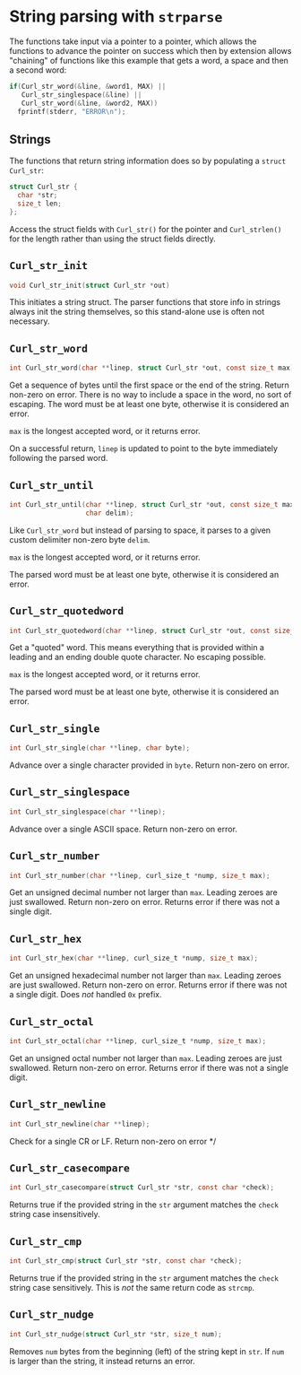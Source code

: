 <!--
Copyright (C) Daniel Stenberg, <daniel@haxx.se>, et al.

SPDX-License-Identifier: curl
-->

# String parsing with `strparse`

The functions take input via a pointer to a pointer, which allows the
functions to advance the pointer on success which then by extension allows
"chaining" of functions like this example that gets a word, a space and then a
second word:

~~~c
if(Curl_str_word(&line, &word1, MAX) ||
   Curl_str_singlespace(&line) ||
   Curl_str_word(&line, &word2, MAX))
  fprintf(stderr, "ERROR\n");
~~~

## Strings

The functions that return string information does so by populating a
`struct Curl_str`:

~~~c
struct Curl_str {
  char *str;
  size_t len;
};
~~~

Access the struct fields with `Curl_str()` for the pointer and `Curl_strlen()`
for the length rather than using the struct fields directly.

## `Curl_str_init`

~~~c
void Curl_str_init(struct Curl_str *out)
~~~

This initiates a string struct. The parser functions that store info in
strings always init the string themselves, so this stand-alone use is often
not necessary.

## `Curl_str_word`

~~~c
int Curl_str_word(char **linep, struct Curl_str *out, const size_t max);
~~~

Get a sequence of bytes until the first space or the end of the string. Return
non-zero on error. There is no way to include a space in the word, no sort of
escaping. The word must be at least one byte, otherwise it is considered an
error.

`max` is the longest accepted word, or it returns error.

On a successful return, `linep` is updated to point to the byte immediately
following the parsed word.

## `Curl_str_until`

~~~c
int Curl_str_until(char **linep, struct Curl_str *out, const size_t max,
                   char delim);
~~~

Like `Curl_str_word` but instead of parsing to space, it parses to a given
custom delimiter non-zero byte `delim`.

`max` is the longest accepted word, or it returns error.

The parsed word must be at least one byte, otherwise it is considered an
error.

## `Curl_str_quotedword`

~~~c
int Curl_str_quotedword(char **linep, struct Curl_str *out, const size_t max);
~~~

Get a "quoted" word. This means everything that is provided within a leading
and an ending double quote character. No escaping possible.

`max` is the longest accepted word, or it returns error.

The parsed word must be at least one byte, otherwise it is considered an
error.

## `Curl_str_single`

~~~c
int Curl_str_single(char **linep, char byte);
~~~

Advance over a single character provided in `byte`. Return non-zero on error.

## `Curl_str_singlespace`

~~~c
int Curl_str_singlespace(char **linep);
~~~

Advance over a single ASCII space. Return non-zero on error.

## `Curl_str_number`

~~~c
int Curl_str_number(char **linep, curl_size_t *nump, size_t max);
~~~

Get an unsigned decimal number not larger than `max`. Leading zeroes are just
swallowed. Return non-zero on error. Returns error if there was not a single
digit.

## `Curl_str_hex`

~~~c
int Curl_str_hex(char **linep, curl_size_t *nump, size_t max);
~~~

Get an unsigned hexadecimal number not larger than `max`. Leading zeroes are
just swallowed. Return non-zero on error. Returns error if there was not a
single digit. Does *not* handled `0x` prefix.

## `Curl_str_octal`

~~~c
int Curl_str_octal(char **linep, curl_size_t *nump, size_t max);
~~~

Get an unsigned octal number not larger than `max`. Leading zeroes are just
swallowed. Return non-zero on error. Returns error if there was not a single
digit.

## `Curl_str_newline`

~~~c
int Curl_str_newline(char **linep);
~~~

Check for a single CR or LF. Return non-zero on error */

## `Curl_str_casecompare`

~~~c
int Curl_str_casecompare(struct Curl_str *str, const char *check);
~~~

Returns true if the provided string in the `str` argument matches the `check`
string case insensitively.

## `Curl_str_cmp`

~~~c
int Curl_str_cmp(struct Curl_str *str, const char *check);
~~~

Returns true if the provided string in the `str` argument matches the `check`
string case sensitively. This is *not* the same return code as `strcmp`.

## `Curl_str_nudge`

~~~c
int Curl_str_nudge(struct Curl_str *str, size_t num);
~~~

Removes `num` bytes from the beginning (left) of the string kept in `str`. If
`num` is larger than the string, it instead returns an error.
